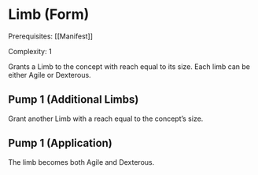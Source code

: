 # Limb (Form)

Prerequisites: [[Manifest]]

Complexity: 1

Grants a Limb to the concept with reach equal to its size.
Each limb can be either Agile or Dexterous.

## Pump 1 (Additional Limbs)

Grant another Limb with a reach equal to the concept’s size.

## Pump 1 (Application)

The limb becomes both Agile and Dexterous.